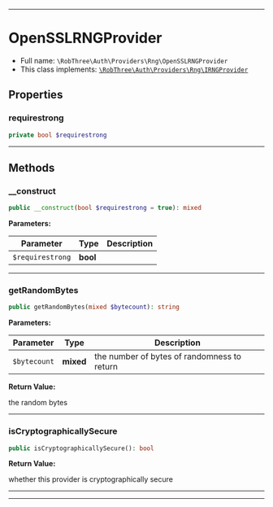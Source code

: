 ***

# OpenSSLRNGProvider

* Full name: `\RobThree\Auth\Providers\Rng\OpenSSLRNGProvider`
* This class implements:
  [`\RobThree\Auth\Providers\Rng\IRNGProvider`](./IRNGProvider.md)

## Properties

### requirestrong

```php
private bool $requirestrong
```

***

## Methods

### __construct

```php
public __construct(bool $requirestrong = true): mixed
```

**Parameters:**

| Parameter | Type | Description |
|-----------|------|-------------|
| `$requirestrong` | **bool** |  |

***

### getRandomBytes

```php
public getRandomBytes(mixed $bytecount): string
```

**Parameters:**

| Parameter | Type | Description |
|-----------|------|-------------|
| `$bytecount` | **mixed** | the number of bytes of randomness to return |

**Return Value:**

the random bytes



***

### isCryptographicallySecure

```php
public isCryptographicallySecure(): bool
```

**Return Value:**

whether this provider is cryptographically secure



***


***

